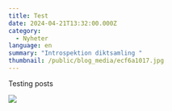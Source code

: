 ```yaml
---
title: Test
date: 2024-04-21T13:32:00.000Z
category:
  - Nyheter
language: en
summary: "Introspektion diktsamling "
thumbnail: /public/blog_media/ecf6a1017.jpg
---
```

Testing posts



![](/public/blog_media/ef6a0962.jpg)
